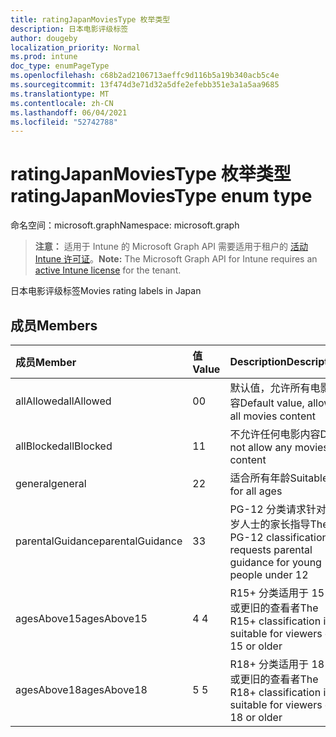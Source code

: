 ```yaml
---
title: ratingJapanMoviesType 枚举类型
description: 日本电影评级标签
author: dougeby
localization_priority: Normal
ms.prod: intune
doc_type: enumPageType
ms.openlocfilehash: c68b2ad2106713aeffc9d116b5a19b340acb5c4e
ms.sourcegitcommit: 13f474d3e71d32a5dfe2efebb351e3a1a5aa9685
ms.translationtype: MT
ms.contentlocale: zh-CN
ms.lasthandoff: 06/04/2021
ms.locfileid: "52742788"
---
```

# <a name="ratingjapanmoviestype-enum-type"></a><span data-ttu-id="3ffa6-103">ratingJapanMoviesType 枚举类型</span><span class="sxs-lookup"><span data-stu-id="3ffa6-103">ratingJapanMoviesType enum type</span></span>

<span data-ttu-id="3ffa6-104">命名空间：microsoft.graph</span><span class="sxs-lookup"><span data-stu-id="3ffa6-104">Namespace: microsoft.graph</span></span>

> <span data-ttu-id="3ffa6-105">**注意：** 适用于 Intune 的 Microsoft Graph API 需要适用于租户的 [活动 Intune 许可证](https://go.microsoft.com/fwlink/?linkid=839381)。</span><span class="sxs-lookup"><span data-stu-id="3ffa6-105">**Note:** The Microsoft Graph API for Intune requires an [active Intune license](https://go.microsoft.com/fwlink/?linkid=839381) for the tenant.</span></span>

<span data-ttu-id="3ffa6-106">日本电影评级标签</span><span class="sxs-lookup"><span data-stu-id="3ffa6-106">Movies rating labels in Japan</span></span>

## <a name="members"></a><span data-ttu-id="3ffa6-107">成员</span><span class="sxs-lookup"><span data-stu-id="3ffa6-107">Members</span></span>
|<span data-ttu-id="3ffa6-108">成员</span><span class="sxs-lookup"><span data-stu-id="3ffa6-108">Member</span></span>|<span data-ttu-id="3ffa6-109">值</span><span class="sxs-lookup"><span data-stu-id="3ffa6-109">Value</span></span>|<span data-ttu-id="3ffa6-110">Description</span><span class="sxs-lookup"><span data-stu-id="3ffa6-110">Description</span></span>|
|:---|:---|:---|
|<span data-ttu-id="3ffa6-111">allAllowed</span><span class="sxs-lookup"><span data-stu-id="3ffa6-111">allAllowed</span></span>|<span data-ttu-id="3ffa6-112">0</span><span class="sxs-lookup"><span data-stu-id="3ffa6-112">0</span></span>|<span data-ttu-id="3ffa6-113">默认值，允许所有电影内容</span><span class="sxs-lookup"><span data-stu-id="3ffa6-113">Default value, allow all movies content</span></span>|
|<span data-ttu-id="3ffa6-114">allBlocked</span><span class="sxs-lookup"><span data-stu-id="3ffa6-114">allBlocked</span></span>|<span data-ttu-id="3ffa6-115">1</span><span class="sxs-lookup"><span data-stu-id="3ffa6-115">1</span></span>|<span data-ttu-id="3ffa6-116">不允许任何电影内容</span><span class="sxs-lookup"><span data-stu-id="3ffa6-116">Do not allow any movies content</span></span>|
|<span data-ttu-id="3ffa6-117">general</span><span class="sxs-lookup"><span data-stu-id="3ffa6-117">general</span></span>|<span data-ttu-id="3ffa6-118">2</span><span class="sxs-lookup"><span data-stu-id="3ffa6-118">2</span></span>|<span data-ttu-id="3ffa6-119">适合所有年龄</span><span class="sxs-lookup"><span data-stu-id="3ffa6-119">Suitable for all ages</span></span>|
|<span data-ttu-id="3ffa6-120">parentalGuidance</span><span class="sxs-lookup"><span data-stu-id="3ffa6-120">parentalGuidance</span></span>|<span data-ttu-id="3ffa6-121">3</span><span class="sxs-lookup"><span data-stu-id="3ffa6-121">3</span></span>|<span data-ttu-id="3ffa6-122">PG-12 分类请求针对 12 岁人士的家长指导</span><span class="sxs-lookup"><span data-stu-id="3ffa6-122">The PG-12 classification requests parental guidance for young people under 12</span></span>|
|<span data-ttu-id="3ffa6-123">agesAbove15</span><span class="sxs-lookup"><span data-stu-id="3ffa6-123">agesAbove15</span></span>|<span data-ttu-id="3ffa6-124">4 </span><span class="sxs-lookup"><span data-stu-id="3ffa6-124">4</span></span>|<span data-ttu-id="3ffa6-125">R15+ 分类适用于 15 位或更旧的查看者</span><span class="sxs-lookup"><span data-stu-id="3ffa6-125">The R15+ classification is suitable for viewers of 15 or older</span></span>|
|<span data-ttu-id="3ffa6-126">agesAbove18</span><span class="sxs-lookup"><span data-stu-id="3ffa6-126">agesAbove18</span></span>|<span data-ttu-id="3ffa6-127">5 </span><span class="sxs-lookup"><span data-stu-id="3ffa6-127">5</span></span>|<span data-ttu-id="3ffa6-128">R18+ 分类适用于 18 位或更旧的查看者</span><span class="sxs-lookup"><span data-stu-id="3ffa6-128">The R18+ classification is suitable for viewers of 18 or older</span></span>|




